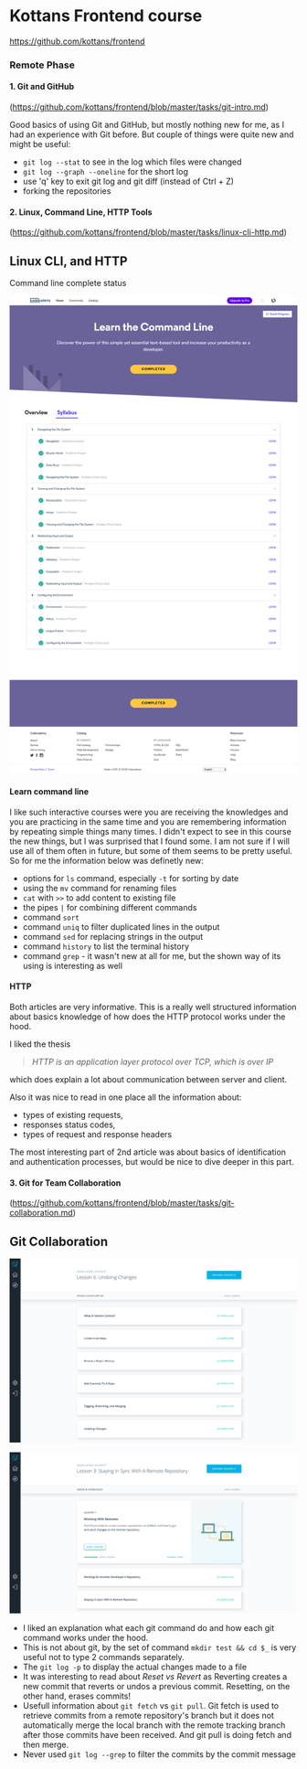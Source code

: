 # Kottans Frontend course
https://github.com/kottans/frontend

### Remote Phase

#### 1. Git and GitHub
(https://github.com/kottans/frontend/blob/master/tasks/git-intro.md)

Good basics of using Git and GitHub, but mostly nothing new for me, as I had an experience with Git before.
But couple of things were quite new and might be useful:
- `git log --stat` to see in the log which files were changed
- `git log --graph --oneline` for the short log 
- use 'q' key to exit git log and git diff (instead of Ctrl + Z)
- forking the repositories

#### 2. Linux, Command Line, HTTP Tools
(https://github.com/kottans/frontend/blob/master/tasks/linux-cli-http.md)

## Linux CLI, and HTTP

Command line complete status

![Command line complete status](https://github.com/yuittti/kottans-frontend/blob/master/task_linux_cli/linux-cli-status.png)

#### Learn command line
I like such interactive courses were you are receiving the knowledges and you are practicing in the same time and you are remembering information by repeating simple things many times. I didn't expect to see in this course the new things, but I was surprised that I found some. I am not sure if I will use all of them often in future, but some of them seems to be pretty useful. So for me the information below was definetly new:
- options for `ls` command, especially `-t` for sorting by date
- using the `mv` command for renaming files
- `cat` with `>>` to add content to existing file
- the pipes `|` for combining different commands
- command `sort`
- command `uniq` to filter duplicated lines in the output
- command `sed` for replacing strings in the output
- command `history` to list the terminal history
- command `grep` - it wasn't new at all for me, but the shown way of its using is interesting as well

#### HTTP
Both articles are very informative. This is a really well structured information about basics knowledge of how does the HTTP protocol works under the hood. 

I liked the thesis 
> *HTTP is an application layer protocol over TCP, which is over IP* 

which does explain a lot about communication between server and client. 

Also it was nice to read in one place all the information about:
- types of existing requests, 
- responses status codes, 
- types of request and response headers

The most interesting part of 2nd article was about basics of identification and authentication processes, but would be nice to dive deeper in this part.

#### 3. Git for Team Collaboration
(https://github.com/kottans/frontend/blob/master/tasks/git-collaboration.md)

## Git Collaboration

![What is Version Control](https://github.com/yuittti/kottans-frontend/blob/master/task_git_collaboration/version-control.png)

![GitHub & Collaboration](https://github.com/yuittti/kottans-frontend/blob/master/task_git_collaboration/github-collaboration.png)

- I liked an explanation what each git command do and how each git command works under the hood.
- This is not about git, by the set of command `mkdir test && cd $_` is very useful not to type 2 commands separately.
- The `git log -p` to display the actual changes made to a file
- It was interesting to read about _Reset vs Revert_ as Reverting creates a new commit that reverts or undos a previous commit. Resetting, on the other hand, erases commits!
- Usefull information about `git fetch` vs `git pull`. Git fetch is used to retrieve commits from a remote repository's branch but it does not automatically merge the local branch with the remote tracking branch after those commits have been received. And git pull is doing fetch and then merge.
- Never used `git log --grep` to filter the commits by the commit message
